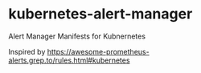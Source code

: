# kubernetes-alert-manager
Alert Manager Manifests for Kubnernetes

Inspired by https://awesome-prometheus-alerts.grep.to/rules.html#kubernetes
